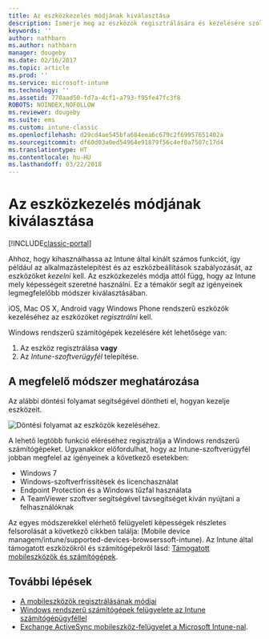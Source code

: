 ```yaml
---
title: Az eszközkezelés módjának kiválasztása
description: Ismerje meg az eszközök regisztrálására és kezelésére szolgáló különböző módszereket.
keywords: ''
author: nathbarn
ms.author: nathbarn
manager: dougeby
ms.date: 02/16/2017
ms.topic: article
ms.prod: ''
ms.service: microsoft-intune
ms.technology: ''
ms.assetid: 770aad50-fd7a-4cf1-a793-f95fe47fc3f8
ROBOTS: NOINDEX,NOFOLLOW
ms.reviewer: dougeby
ms.suite: ems
ms.custom: intune-classic
ms.openlocfilehash: d29cd4ae545bfa684eea6c679c2f69957651402a
ms.sourcegitcommit: df60d03a0ed54964e91879f56c4ef0a7507c17d4
ms.translationtype: HT
ms.contentlocale: hu-HU
ms.lasthandoff: 03/22/2018
---
```

# <a name="choose-how-to-manage-devices"></a>Az eszközkezelés módjának kiválasztása

[!INCLUDE[classic-portal](../includes/classic-portal.md)]

Ahhoz, hogy kihasználhassa az Intune által kínált számos funkciót, így például az alkalmazástelepítést és az eszközbeállítások szabályozását, az eszközöket *kezelni* kell. Az eszközkezelés módja attól függ, hogy az Intune mely képességeit szeretné használni. Ez a témakör segít az igényeinek legmegfelelőbb módszer kiválasztásában.

iOS, Mac OS X, Android vagy Windows Phone rendszerű eszközök kezeléséhez az eszközöket *regisztrálni* kell.

Windows rendszerű számítógépek kezelésére két lehetősége van:

1. Az eszköz regisztrálása **vagy**
2. Az *Intune-szoftverügyfél* telepítése.

## <a name="decide-which-method-to-use"></a>A megfelelő módszer meghatározása
Az alábbi döntési folyamat segítségével döntheti el, hogyan kezelje eszközeit.

![Döntési folyamat az eszközök kezeléséhez.](./media/choose-manage-method.png)

A lehető legtöbb funkció eléréséhez regisztrálja a Windows rendszerű számítógépeket. Ugyanakkor előfordulhat, hogy az Intune-szoftverügyfél jobban megfelel az igényeinek a következő esetekben:

- Windows 7
- Windows-szoftverfrissítések és licenchasználat
- Endpoint Protection és a Windows tűzfal használata
- A TeamViewer szoftver segítségével távsegítséget kíván nyújtani a felhasználóknak

Az egyes módszerekkel elérhető felügyeleti képességek részletes felsorolását a következő cikkben találja: [Mobile device managem/intune/supported-devices-browserssoft-intune).
Az Intune által támogatott eszközökről és számítógépekről lásd: [Támogatott mobileszközök és számítógépek](/intune/supported-devices-browsers#intune-supported-devices).

## <a name="next-steps"></a>További lépések

- [A mobileszközök regisztrálásának módjai](/intune-classic/get-started/choose-how-to-enroll-devices1)
- [Windows rendszerű számítógépek felügyelete az Intune számítógépügyféllel](/intune-classic/deploy-use/manage-windows-pcs-with-microsoft-intune)
- [Exchange ActiveSync mobileszköz-felügyelet a Microsoft Intune-nal](/intune-classic/deploy-use/mobile-device-management-with-exchange-activesync-and-microsoft-intune).
